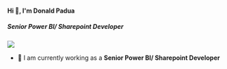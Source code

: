 #### Hi 👋, I'm Donald Padua 
##### **Senior Power BI/ Sharepoint Developer**

[![](https://visitcount.itsvg.in/api?id=dnldpd623&icon=0&color=9)](https://visitcount.itsvg.in)

- 🔭 I am currently working as a **Senior Power BI/ Sharepoint Developer**
